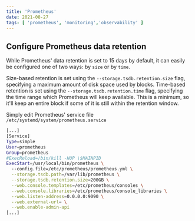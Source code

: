 ```yaml
---
title: 'Prometheus'
date: 2021-08-27
tags: [ 'prometheus', 'monitoring','observability' ]
---
```


## Configure Prometheus data retention

While Prometheus' data retention is set to 15 days by default, it can easily be
configured one of two ways: by `size` or by `time`.  

Size-based retention is set using the `--storage.tsdb.retention.size` flag, 
specifying a maximum amount of disk space used by blocks. Time-based retention
is set using the `--storage.tsdb.retention.time` flag, specifying the time
range which Prometheus will keep available. This is a minimum, so it'll keep an
entire block if some of it is still within the retention window.

Simply edit Prometheus' service file `/etc/systemd/system/prometheus.service`

``` bash hl_lines="10"
[...]
[Service]
Type=simple
User=prometheus
Group=prometheus
#ExecReload=/bin/kill -HUP \$MAINPID
ExecStart=/usr/local/bin/prometheus \
  --config.file=/etc/prometheus/prometheus.yml \
  --storage.tsdb.path=/var/lib/prometheus \
  --storage.tsdb.retention.size=200GB \
  --web.console.templates=/etc/prometheus/consoles \
  --web.console.libraries=/etc/prometheus/console_libraries \
  --web.listen-address=0.0.0.0:9090 \
  --web.external-url= \
  --web.enable-admin-api
[...]
```
